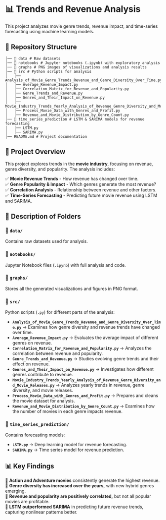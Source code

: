 # 📊 Trends and Revenue Analysis  

This project analyzes movie genre trends, revenue impact, and time-series forecasting using machine learning models.

## 📁 Repository Structure  


    │── 📂 data # Raw datasets
    │── 📂 notebooks # Jupyter notebooks (.ipynb) with exploratory analysis
    │── 📂 graphs # PNG images of visualizations and analysis results
    │── 📂 src # Python scripts for analysis
    │   │── Analysis_of_Movie_Genre_Trends_Revenue_and_Genre_Diversity_Over_Time.py
    │   │── Average_Revenue_Impact.py
    │   │── Correlation_Matrix_for_Revenue_and_Popularity.py
    │   │── Genre_Trends_and_Revenue.py
    │   │── Genres_and_Their_Impact_on_Revenue.py
    │   │── Movie_Industry_Trends_Yearly_Analysis_of_Revenue_Genre_Diversity_and_Movie_Releases.py
    │   │── Process_Movie_Data_with_Genres_and_Profit.py
    │   │── Revenue_and_Movie_Distribution_by_Genre_Count.py
    │── 📂 time_series_prediction # LSTM & SARIMA models for revenue forecasting
    │   │── LSTM.py
    │   │── SARIMA.py
    │── README.md # Project documentation



## 📌 Project Overview  

This project explores trends in the **movie industry**, focusing on revenue, genre diversity, and popularity. The analysis includes:

✅ **Movie Revenue Trends** - How revenue has changed over time.  
✅ **Genre Popularity & Impact** - Which genres generate the most revenue?  
✅ **Correlation Analysis** - Relationship between revenue and other factors.  
✅ **Time-Series Forecasting** - Predicting future movie revenue using LSTM and SARIMA.  

## 📂 Description of Folders  

### 📂 `data/`  
Contains raw datasets used for analysis.  

### 📂 `notebooks/`  
Jupyter Notebook files (`.ipynb`) with full analysis and code.  

### 📂 `graphs/`  
Stores all the generated visualizations and figures in PNG format.  

### 📂 `src/`  
Python scripts (`.py`) for different parts of the analysis:

- **`Analysis_of_Movie_Genre_Trends_Revenue_and_Genre_Diversity_Over_Time.py`** → Examines how genre diversity and revenue trends have changed over time.  
- **`Average_Revenue_Impact.py`** → Evaluates the average impact of different genres on revenue.  
- **`Correlation_Matrix_for_Revenue_and_Popularity.py`** → Analyzes the correlation between revenue and popularity.  
- **`Genre_Trends_and_Revenue.py`** → Studies evolving genre trends and their effect on revenue.  
- **`Genres_and_Their_Impact_on_Revenue.py`** → Investigates how different genres contribute to revenue.  
- **`Movie_Industry_Trends_Yearly_Analysis_of_Revenue_Genre_Diversity_and_Movie_Releases.py`** → Analyzes yearly trends in revenue, genre diversity, and movie releases.  
- **`Process_Movie_Data_with_Genres_and_Profit.py`** → Prepares and cleans the movie dataset for analysis.  
- **`Revenue_and_Movie_Distribution_by_Genre_Count.py`** → Examines how the number of movies in each genre impacts revenue.  

### 📂 `time_series_prediction/`  
Contains forecasting models:  

- **`LSTM.py`** → Deep learning model for revenue forecasting.  
- **`SARIMA.py`** → Time series model for revenue prediction.  

## 📊 Key Findings  

🔹 **Action and Adventure movies** consistently generate the highest revenue.  
🔹 **Genre diversity has increased over the years,** with new hybrid genres emerging.  
🔹 **Revenue and popularity are positively correlated,** but not all popular movies are profitable.  
🔹 **LSTM outperformed SARIMA** in predicting future revenue trends, capturing nonlinear patterns better.  

